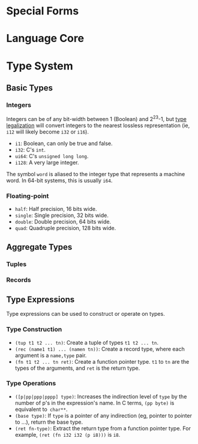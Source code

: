 # Special Forms

# Language Core

# Type System

## Basic Types

### Integers

Integers can be of any bit-width between 1 (Boolean) and 2<sup>23</sup>-1, but
[type legalization](http://blog.llvm.org/2011/12/llvm-31-vector-changes.html)
will convert integers to the nearest lossless representation (ie, `i12` will
likely become `i32` or `i16`).

* `i1`: Boolean, can only be true and false.
* `i32`: C's `int`.
* `ui64`: C's `unsigned long long`.
* `i128`: A very large integer.

The symbol `word` is aliased to the integer type that represents a machine
word. In 64-bit systems, this is usually `i64`.

### Floating-point

* `half`: Half precision, 16 bits wide.
* `single`: Single precision, 32 bits wide.
* `double`: Double precision, 64 bits wide.
* `quad`: Quadruple precision, 128 bits wide.

## Aggregate Types

### Tuples

### Records

## Type Expressions

Type expressions can be used to construct or operate on types.

### Type Construction

* `(tup t1 t2 ... tn)`: Create a tuple of types `t1 t2 ... tn`.
* `(rec (name1 t1) ... (namen tn))`: Create a record type, where each argument
  is a `name,type` pair.
* `(fn t1 t2 ... tn ret)`: Create a function pointer type. `t1` to `tn` are the
  types of the arguments, and `ret` is the return type.

### Type Operations

* `([p|pp|ppp|pppp] type)`: Increases the indirection level of `type` by the
  number of p's in the expression's name. In C terms, `(pp byte)` is equivalent
  to` char**`.
* `(base type)`: If `type` is a pointer of any indirection (eg, pointer to
  pointer to ...), return the base type.
* `(ret fn-type)`: Extract the return type from a function pointer type. For
  example, `(ret (fn i32 i32 (p i8)))` is `i8`.
